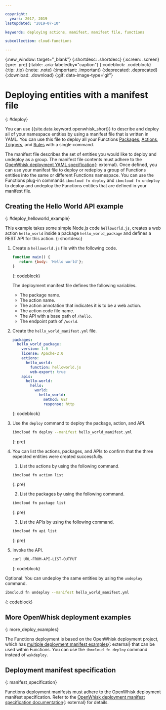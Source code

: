 ```yaml
---

copyright:
  years: 2017, 2019
lastupdated: "2019-07-10"

keywords: deploying actions, manifest, manifest file, functions

subcollection: cloud-functions

---
```


{:new_window: target="_blank"}
{:shortdesc: .shortdesc}
{:screen: .screen}
{:pre: .pre}
{:table: .aria-labeledby="caption"}
{:codeblock: .codeblock}
{:tip: .tip}
{:note: .note}
{:important: .important}
{:deprecated: .deprecated}
{:download: .download}
{:gif: data-image-type='gif'}


# Deploying entities with a manifest file
{: #deploy}

You can use {{site.data.keyword.openwhisk_short}} to describe and deploy all of your namespace entities by using a manifest file that is written in YAML. You can use this file to deploy all your Functions [Packages](/docs/openwhisk?topic=cloud-functions-pkg_ov), [Actions](/docs/openwhisk?topic=cloud-functions-actions), [Triggers](/docs/openwhisk?topic=cloud-functions-triggers), and [Rules](/docs/openwhisk?topic=cloud-functions-rules) with a single command.

The manifest file describes the set of entities you would like to deploy and undeploy as a group. The manifest file contents must adhere to the [OpenWhisk deployment YAML specification](https://github.com/apache/incubator-openwhisk-wskdeploy/tree/master/specification#package-specification){: external}. Once defined, you can use your manifest file to deploy or redeploy a group of Functions entities into the same or different Functions namespace. You can use the Functions plug-in commands `ibmcloud fn deploy` and `ibmcloud fn undeploy` to deploy and undeploy the Functions entities that are defined in your manifest file.

## Creating the Hello World API example
{: #deploy_helloworld_example}

This example takes some simple Node.js code `helloworld.js`, creates a web action `hello_world` inside a package `hello_world_package` and defines a REST API for this action.
{: shortdesc}

1. Create a `helloworld.js` file with the following code.

    ```javascript
    function main() {
       return {body: 'Hello world'};
    }
    ```
    {: codeblock}

    The deployment manifest file defines the following variables.
    * The package name.
    * The action name.
    * The action annotation that indicates it is to be a web action.
    * The action code file name.
    * The API with a base path of `/hello`.
    * The endpoint path of `/world`.

2. Create the `hello_world_manifest.yml` file.

    ```yaml
    packages:
      hello_world_package:
        version: 1.0
        license: Apache-2.0
        actions:
          hello_world:
            function: helloworld.js
            web-export: true
        apis:
          hello-world:
            hello:
              world:
                hello_world:
                  method: GET
                  response: http
    ```
    {: codeblock}

3. Use the `deploy` command to deploy the package, action, and API.

    ```sh
    ibmcloud fn deploy --manifest hello_world_manifest.yml
    ```
    {: pre}

4. You can list the actions, packages, and APIs to confirm that the three expected entities were created successfully.

    1. List the actions by using the following command.

      ```sh
      ibmcloud fn action list
      ```
      {: pre}

    2. List the packages by using the following command.

      ```sh
      ibmcloud fn package list
      ```
      {: pre}

    3. List the APIs by using the following command.

      ```sh
      ibmcloud fn api list
      ```
      {: pre}

5. Invoke the API.

    ```sh
    curl URL-FROM-API-LIST-OUTPUT
    ```
    {: codeblock}

Optional: You can undeploy the same entities by using the `undeploy` command.

```sh
ibmcloud fn undeploy --manifest hello_world_manifest.yml
```
{: codeblock}

## More OpenWhisk deployment examples
{: more_deploy_examples}

The Functions deployment is based on the OpenWhisk deployment project, which has [multiple deployment manifest examples](https://github.com/apache/incubator-openwhisk-wskdeploy/blob/master/docs/programming_guide.md#guided-examples){: external} that can be used within Functions.  You can use the `ibmcloud fn deploy` command instead of `wskdeploy`.

## Deployment manifest specification
{: manifest_specification}

Functions deployment manifests must adhere to the OpenWhisk deployment manifest specification. Refer to the [OpenWhisk deployment manifest specification documentation](https://github.com/apache/incubator-openwhisk-wskdeploy/tree/master/specification#openwhisk-packaging-specification){: external} for details.




